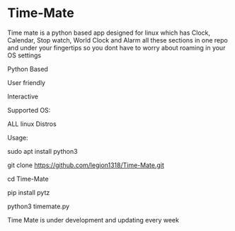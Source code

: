 # Time-Mate

Time mate is a python based app designed for linux which has Clock, Calendar, Stop watch, World Clock and Alarm 
all these sections in one repo and under your fingertips so you dont have to worry about roaming in your OS settings

Python Based

User friendly 

Interactive



Supported OS:

ALL linux Distros

Usage:

sudo apt install python3

git clone https://github.com/legion1318/Time-Mate.git 

cd Time-Mate

pip install pytz

python3 timemate.py


Time Mate is under development and updating every week
